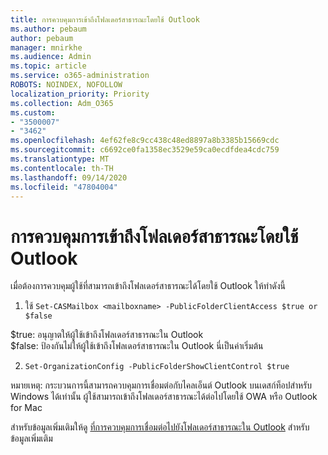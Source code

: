 ```yaml
---
title: การควบคุมการเข้าถึงโฟลเดอร์สาธารณะโดยใช้ Outlook
ms.author: pebaum
author: pebaum
manager: mnirkhe
ms.audience: Admin
ms.topic: article
ms.service: o365-administration
ROBOTS: NOINDEX, NOFOLLOW
localization_priority: Priority
ms.collection: Adm_O365
ms.custom:
- "3500007"
- "3462"
ms.openlocfilehash: 4ef62fe8c9cc438c48ed8897a8b3385b15669cdc
ms.sourcegitcommit: c6692ce0fa1358ec3529e59ca0ecdfdea4cdc759
ms.translationtype: MT
ms.contentlocale: th-TH
ms.lasthandoff: 09/14/2020
ms.locfileid: "47804004"
---
```

# <a name="control-access-to-public-folders-using-outlook"></a>การควบคุมการเข้าถึงโฟลเดอร์สาธารณะโดยใช้ Outlook

เมื่อต้องการควบคุมผู้ใช้ที่สามารถเข้าถึงโฟลเดอร์สาธารณะได้โดยใช้ Outlook ให้ทำดังนี้

1. ใช้ `Set-CASMailbox <mailboxname> -PublicFolderClientAccess $true or $false`

$true: อนุญาตให้ผู้ใช้เข้าถึงโฟลเดอร์สาธารณะใน Outlook  
$false: ป้องกันไม่ให้ผู้ใช้เข้าถึงโฟลเดอร์สาธารณะใน Outlook นี่เป็นค่าเริ่มต้น  

2. `Set-OrganizationConfig -PublicFolderShowClientControl $true`

หมายเหตุ: กระบวนการนี้สามารถควบคุมการเชื่อมต่อกับไคลเอ็นต์ Outlook บนเดสก์ท็อปสำหรับ Windows ได้เท่านั้น ผู้ใช้สามารถเข้าถึงโฟลเดอร์สาธารณะได้ต่อไปโดยใช้ OWA หรือ Outlook for Mac

สำหรับข้อมูลเพิ่มเติมให้ดู [ที่การควบคุมการเชื่อมต่อไปยังโฟลเดอร์สาธารณะใน Outlook](https://aka.ms/controlpf) สำหรับข้อมูลเพิ่มเติม

